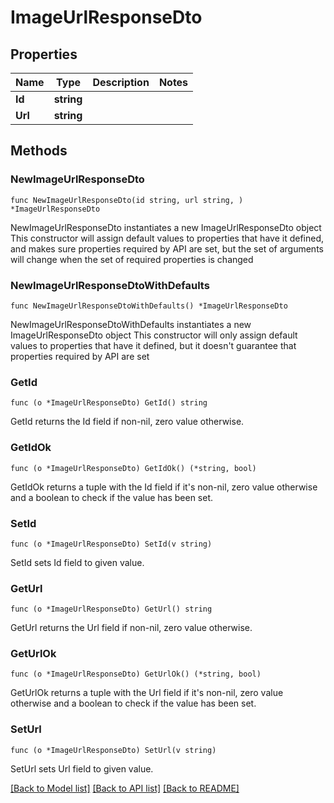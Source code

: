 # ImageUrlResponseDto

## Properties

Name | Type | Description | Notes
------------ | ------------- | ------------- | -------------
**Id** | **string** |  | 
**Url** | **string** |  | 

## Methods

### NewImageUrlResponseDto

`func NewImageUrlResponseDto(id string, url string, ) *ImageUrlResponseDto`

NewImageUrlResponseDto instantiates a new ImageUrlResponseDto object
This constructor will assign default values to properties that have it defined,
and makes sure properties required by API are set, but the set of arguments
will change when the set of required properties is changed

### NewImageUrlResponseDtoWithDefaults

`func NewImageUrlResponseDtoWithDefaults() *ImageUrlResponseDto`

NewImageUrlResponseDtoWithDefaults instantiates a new ImageUrlResponseDto object
This constructor will only assign default values to properties that have it defined,
but it doesn't guarantee that properties required by API are set

### GetId

`func (o *ImageUrlResponseDto) GetId() string`

GetId returns the Id field if non-nil, zero value otherwise.

### GetIdOk

`func (o *ImageUrlResponseDto) GetIdOk() (*string, bool)`

GetIdOk returns a tuple with the Id field if it's non-nil, zero value otherwise
and a boolean to check if the value has been set.

### SetId

`func (o *ImageUrlResponseDto) SetId(v string)`

SetId sets Id field to given value.


### GetUrl

`func (o *ImageUrlResponseDto) GetUrl() string`

GetUrl returns the Url field if non-nil, zero value otherwise.

### GetUrlOk

`func (o *ImageUrlResponseDto) GetUrlOk() (*string, bool)`

GetUrlOk returns a tuple with the Url field if it's non-nil, zero value otherwise
and a boolean to check if the value has been set.

### SetUrl

`func (o *ImageUrlResponseDto) SetUrl(v string)`

SetUrl sets Url field to given value.



[[Back to Model list]](../README.md#documentation-for-models) [[Back to API list]](../README.md#documentation-for-api-endpoints) [[Back to README]](../README.md)


